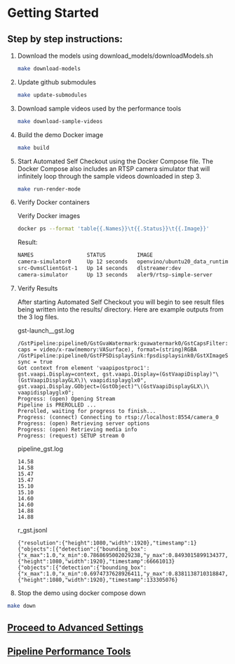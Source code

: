 # Getting Started

## Step by step instructions:

1. Download the models using download_models/downloadModels.sh

    ```bash
    make download-models
    ```

2. Update github submodules

    ```bash
    make update-submodules
    ```

3. Download sample videos used by the performance tools

    ```bash
    make download-sample-videos
    ```

4. Build the demo Docker image

    ```bash
    make build
    ```

5. Start Automated Self Checkout using the Docker Compose file. The Docker Compose also includes an RTSP camera simulator that will infinitely loop through the sample videos downloaded in step 3.

    ```bash
    make run-render-mode
    ```

6. Verify Docker containers

    Verify Docker images
    ```bash
    docker ps --format 'table{{.Names}}\t{{.Status}}\t{{.Image}}'
    ```
    Result:
    ```bash
    NAMES                 STATUS          IMAGE
    camera-simulator0     Up 12 seconds   openvino/ubuntu20_data_runtime:2021.4.2
    src-OvmsClientGst-1   Up 14 seconds   dlstreamer:dev
    camera-simulator      Up 13 seconds   aler9/rtsp-simple-server
    ```

7. Verify Results

    After starting Automated Self Checkout you will begin to see result files being written into the results/ directory. Here are example outputs from the 3 log files.

    gst-launch_<time>_gst.log
    ```
    /GstPipeline:pipeline0/GstGvaWatermark:gvawatermark0/GstCapsFilter:capsfilter1: caps = video/x-raw(memory:VASurface), format=(string)RGBA
    /GstPipeline:pipeline0/GstFPSDisplaySink:fpsdisplaysink0/GstXImageSink:ximagesink0: sync = true
    Got context from element 'vaapipostproc1': gst.vaapi.Display=context, gst.vaapi.Display=(GstVaapiDisplay)"\(GstVaapiDisplayGLX\)\ vaapidisplayglx0", gst.vaapi.Display.GObject=(GstObject)"\(GstVaapiDisplayGLX\)\ vaapidisplayglx0";
    Progress: (open) Opening Stream
    Pipeline is PREROLLED ...
    Prerolled, waiting for progress to finish...
    Progress: (connect) Connecting to rtsp://localhost:8554/camera_0
    Progress: (open) Retrieving server options
    Progress: (open) Retrieving media info
    Progress: (request) SETUP stream 0
    ```

    pipeline<time>_gst.log
    ```
    14.58
    14.58
    15.47
    15.47
    15.10
    15.10
    14.60
    14.60
    14.88
    14.88
    ```

    r<time>_gst.jsonl
    ```
    {"resolution":{"height":1080,"width":1920},"timestamp":1}
    {"objects":[{"detection":{"bounding_box":{"x_max":1.0,"x_min":0.7868695002029238,"y_max":0.8493015899134377,"y_min":0.4422388975124676},"confidence":0.7139435410499573,"label":"person","label_id":0},"h":440,"region_id":486,"roi_type":"person","w":409,"x":1511,"y":478}],"resolution":{"height":1080,"width":1920},"timestamp":66661013}
    {"objects":[{"detection":{"bounding_box":{"x_max":1.0,"x_min":0.6974737628926411,"y_max":0.8381138710318847,"y_min":0.44749696271196093},"confidence":0.7188630104064941,"label":"person","label_id":0},"h":422,"region_id":576,"roi_type":"person","w":581,"x":1339,"y":483}],"resolution":{"height":1080,"width":1920},"timestamp":133305076}
    ```

8. Stop the demo using docker compose down
```bash
make down
```

## [Proceed to Advanced Settings](advanced.md)

## [Pipeline Performance Tools](performance.md)
